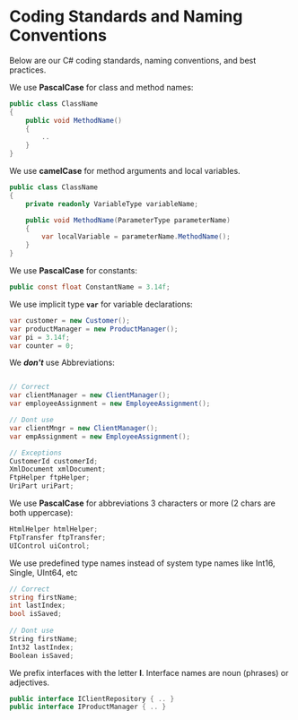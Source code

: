 # Coding Standards and Naming Conventions

Below are our C# coding standards, naming conventions, and best practices.

We use **PascalCase** for class and method names:

```csharp
public class ClassName
{
    public void MethodName()
    {
        ..
    }    
}
```
We use **camelCase** for method arguments and local variables.

```csharp
public class ClassName
{
    private readonly VariableType variableName;

    public void MethodName(ParameterType parameterName)
    {
        var localVariable = parameterName.MethodName();                
    }
}
```


We use **PascalCase** for constants:
```csharp
public const float ConstantName = 3.14f;
```

We use implicit type **`var`** for variable declarations:
```csharp
var customer = new Customer();
var productManager = new ProductManager();
var pi = 3.14f;
var counter = 0;
```

We ***don't*** use Abbreviations:
```csharp

// Correct
var clientManager = new ClientManager();
var employeeAssignment = new EmployeeAssignment();

// Dont use
var clientMngr = new ClientManager();
var empAssignment = new EmployeeAssignment();

// Exceptions
CustomerId customerId;
XmlDocument xmlDocument;
FtpHelper ftpHelper;
UriPart uriPart;
```

We use **PascalCase** for abbreviations 3 characters or more (2 chars are both uppercase):
```csharp
HtmlHelper htmlHelper;
FtpTransfer ftpTransfer;
UIControl uiControl;
```

We use predefined type names instead of system type names like Int16, Single, UInt64, etc
```csharp
// Correct
string firstName;
int lastIndex;
bool isSaved;
 
// Dont use
String firstName;
Int32 lastIndex;
Boolean isSaved;
```

We prefix interfaces with the letter **I**. Interface names are noun (phrases) or adjectives.
```csharp
public interface IClientRepository { .. }
public interface IProductManager { .. }
```




